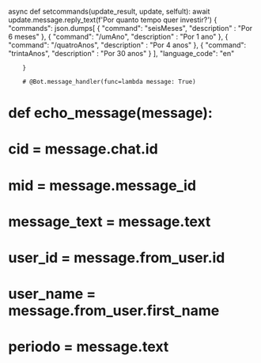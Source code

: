 async def setcommands(update_result, update, selfult):
    await update.message.reply_text(f'Por quanto tempo quer investir?')
    {
            "commands": json.dumps[
            {
                "command": "seisMeses",
                "description" : "Por 6 meses"
            },
            {
                "command": "/umAno",
                "description" : "Por 1 ano"
            },
            {
                "command": "/quatroAnos",
                "description" : "Por 4 anos"
            },
            {
                "command": "trintaAnos",
                "description" : "Por 30 anos"
            }
            ],
            "language_code": "en"

        }

        # @Bot.message_handler(func=lambda message: True)
  #  def echo_message(message):
   #     cid = message.chat.id
#    mid = message.message_id 
#        message_text = message.text 
#        user_id = message.from_user.id 
#        user_name = message.from_user.first_name 
#        periodo = message.text
    

 
